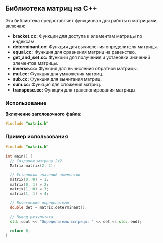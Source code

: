 ## Библиотека матриц на C++

Эта библиотека предоставляет функционал для работы с матрицами, включая: 

*   **bracket.cc:** Функции для доступа к элементам матрицы по индексам. 
*   **determinant.cc:** Функция для вычисления определителя матрицы.
*   **equal.cc:** Функция для сравнения матриц на равенство. 
*   **get_and_set.cc:** Функции для получения и установки значений элементов матрицы.
*   **inverse.cc:** Функция для вычисления обратной матрицы. 
*   **mul.cc:** Функция для умножения матриц.
*   **sub.cc:** Функция для вычитания матриц. 
*   **sum.cc:** Функция для сложения матриц. 
*   **transpose.cc:** Функция для транспонирования матрицы. 

### Использование

**Включение заголовочного файла:** 
```cpp
#include "matrix.h" 
```

### Пример использования
``` cpp
#include "matrix.h"

int main() {
  // Создание матрицы 2x2 
  Matrix matrix(2, 2);

  // Установка значений элементов
  matrix(0, 0) = 1;
  matrix(0, 1) = 2;
  matrix(1, 0) = 3;
  matrix(1, 1) = 4;

  // Вычисление определителя 
  double det = matrix.determinant(); 

  // Вывод результата
  std::cout << "Определитель матрицы: " << det << std::endl;

  return 0;
}
```
